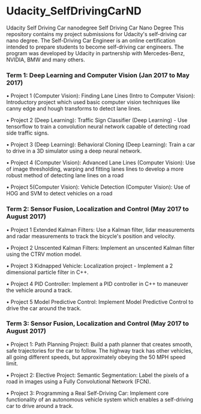 # Udacity_SelfDrivingCarND
Udacity Self Driving Car nanodegree
Self Driving Car Nano Degree
This repository contains my project submissions for Udacity's self-driving car nano degree.
The Self-Driving Car Engineer is an online certification intended to prepare students to become self-driving car engineers. The program was developed by Udacity in partnership with Mercedes-Benz, NVIDIA, BMW and many others.

### Term 1: Deep Learning and Computer Vision (Jan 2017 to May 2017)

•	Project 1 (Computer Vision): Finding Lane Lines (Intro to Computer Vision): Introductory project which used basic computer vision techniques like canny edge and hough transforms to detect lane lines.

•	Project 2 (Deep Learning): Traffic Sign Classifier (Deep Learning) - Use tensorflow to train a convolution neural network capable of detecting road side traffic signs.

•	Project 3 (Deep Learning): Behavioral Cloning (Deep Learning): Train a car to drive in a 3D simulator using a deep neural network.

•	Project 4 (Computer Vision): Advanced Lane Lines (Computer Vision): Use of image thresholding, warping and fitting lanes lines to develop a more robust method of detecting lane lines on a road

•	Project 5(Computer Vision):  Vehicle Detection (Computer Vision): Use of HOG and SVM to detect vehicles on a road

### Term 2: Sensor Fusion, Localization and Control (May 2017 to August 2017)

•	Project 1 Extended Kalman Filters:  Use a Kalman filter, lidar measurements and radar measurements to track the bicycle's position and velocity.

•	Project 2 Unscented Kalman Filters: Implement an unscented Kalman filter using the CTRV motion model.

•	Project 3 Kidnapped Vehicle: Localization project - Implement a 2 dimensional particle filter in C++.

•	Project 4 PID Controller: Implement a PID controller in C++ to maneuver the vehicle around a track.

•	Project 5 Model Predictive Control: Implement Model Predictive Control to drive the car around the track.

### Term 3: Sensor Fusion, Localization and Control (May 2017 to August 2017)

•	Project 1: Path Planning Project: Build a path planner that creates smooth, safe trajectories for the car to follow. The highway track has other vehicles, all going different speeds, but approximately obeying the 50 MPH speed limit.

•	Project 2: Elective Project: Semantic Segmentation: Label the pixels of a road in images using a Fully Convolutional Network (FCN).

•	Project 3: Programming a Real Self-Driving Car: Implement core functionality of an autonomous vehicle system which enables a self-driving car to drive around a track.
